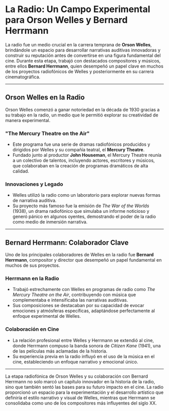 # La Radio: Un Campo Experimental para Orson Welles y Bernard Herrmann

La radio fue un medio crucial en la carrera temprana de **Orson Welles**, brindándole un espacio para desarrollar narrativas auditivas innovadoras y construir su reputación antes de convertirse en una figura fundamental del cine. Durante esta etapa, trabajó con destacados compositores y músicos, entre ellos **Bernard Herrmann**, quien desempeñó un papel clave en muchos de los proyectos radiofónicos de Welles y posteriormente en su carrera cinematográfica.

---

## Orson Welles en la Radio

Orson Welles comenzó a ganar notoriedad en la década de 1930 gracias a su trabajo en la radio, un medio que le permitió explorar su creatividad de manera experimental. 

### "The Mercury Theatre on the Air"
- Este programa fue una serie de dramas radiofónicos producidos y dirigidos por Welles y su compañía teatral, el **Mercury Theatre**.
- Fundado junto al productor **John Houseman**, el Mercury Theatre reunía a un colectivo de talentos, incluyendo actores, escritores y músicos, que colaboraban en la creación de programas dramáticos de alta calidad.

### Innovaciones y Legado
- Welles utilizó la radio como un laboratorio para explorar nuevas formas de narrativa auditiva.
- Su proyecto más famoso fue la emisión de *The War of the Worlds* (1938), un drama radiofónico que simulaba un informe noticioso y generó pánico en algunos oyentes, demostrando el poder de la radio como medio de inmersión narrativa.

---

## Bernard Herrmann: Colaborador Clave

Uno de los principales colaboradores de Welles en la radio fue **Bernard Herrmann**, compositor y director que desempeñó un papel fundamental en muchos de sus proyectos. 

### Herrmann en la Radio
- Trabajó estrechamente con Welles en programas de radio como *The Mercury Theatre on the Air*, contribuyendo con música que complementaba e intensificaba las narrativas auditivas.
- Sus composiciones se destacaban por su capacidad de evocar emociones y atmósferas específicas, adaptándose perfectamente al enfoque experimental de Welles.

### Colaboración en Cine
- La relación profesional entre Welles y Herrmann se extendió al cine, donde Herrmann compuso la banda sonora de *Citizen Kane* (1941), una de las películas más aclamadas de la historia.
- Su experiencia previa en la radio influyó en el uso de la música en el cine, estableciendo un enfoque narrativo y emocional único.

---

La etapa radiofónica de Orson Welles y su colaboración con Bernard Herrmann no solo marcó un capítulo innovador en la historia de la radio, sino que también sentó las bases para su futuro impacto en el cine. La radio proporcionó un espacio para la experimentación y el desarrollo artístico que definiría el estilo narrativo y visual de Welles, mientras que Herrmann se consolidaba como uno de los compositores más influyentes del siglo XX.
